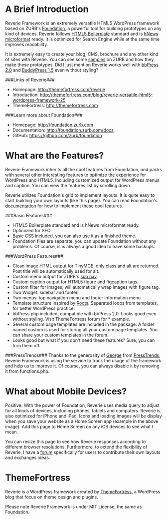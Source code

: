 A Brief Introduction
====================
Reverie Framework is an extremely versatile HTML5 WordPress framework based on ZURB's [Foundation](http://foundation.zurb.com), a powerful tool for building prototypes on any kind of devices. Reverie follows [HTML5 Boilerplate](http://html5boilerplate.com) standard and is [hNews microformat](https://www.readability.com/publishers/guidelines) ready. It is optimized for Search Engine while at the same time improves readability.

It is extremely easy to create your blog, CMS, brochure and any other kind of sites with Reverie. You can see some [samples](http://foundation.zurb.com/prototyping.php) on ZURB and how they make these prototypes. Did I just mention Reverie works well with [bbPress 2.0](http://bbpress.org/) and [BuddyPress 1.5](http://buddypress.org/) even without styling?

###Links of Reverie###
* Homepage:      http://themefortress.com/reverie
* Introduction:  http://themefortress.com/blog/reverie-versatile-html5-wordpress-framework-25
* ThemeFortress: http://themefortress.com

###Learn more about Foundation###
* Homepage:      http://foundation.zurb.com  
* Documentation: http://foundation.zurb.com/docs  
* GitHub:        https://github.com/zurb/foundation

What are the Features?
======================
Reverie Framework inherits all the cool features from Foundation, and packs with several other interesting features to optimize the experience for WordPress and HTML5. Including customized output for WordPress menus and caption. You can view the features list by scrolling down.

Reverie utilizes Foundation's grid to implement layouts. It is quite easy to start building your own layouts (like this page). You can read Foundation's [documentation](http://foundation.zurb.com/docs/grid.php) for how to implement these cool features.

###Basic Features###
* HTML5 Boilerplate standard and is hNews microformat ready.
* Optimized for SEO.
* Basic CSS included, you can also use it as a finished theme.
* Foundation files are separate, you can update Foundation without any problems. Of course, is is always a good idea to have some backups.

###WordPress Features###
* Clean image HTML output for TinyMCE, only class and alt are returned. Post title will be automatically used for alt.
* Custom menu output for ZURB's [sub nav](http://www.zurb.com/blog_uploads/0000/0597/index.html).
* Custom caption output for HTML5 figure and figcaption tags.
* Custom filter for images, will automatically wrap images with figure tag.
* Two Widget: sidebar and footer.
* Two menus: top navigation menu and footer information menu.
* Template structure inspired by [Roots](http://www.rootstheme.com/). Separated loops from templates, for better WordPress practice.
* bbPress.php included, compatible with bbPress 2.0. Looks good even without styling. Visit ThemeFortress forum for * example.
* Several custom page templates are included in the package. A folder named custom is used for storing all your custom page templates. You can share your custom templates in the forum.
* Looks good but what if you don't need these features? Sure, you can turn them off.

###PressTrends###
Thanks to the generosity of [George](https://twitter.com/prstrends) from [PressTrends](http://www.presstrends.io/), Reverie Framework is using the service to track the usage of the framework and help us to improve it. Of course, you can always disable it by removing it from functions.php.

What about Mobile Devices?
==========================
Positive. With the power of Foundation, Reverie uses media query to adjust for all kinds of devices, including phones, tablets and computers. Reverie is also optimized for iPhone and iPad. Icons and loading images will be display when you save your website as a Home Screen app (example in the above image). Add this page to Home Screen on any iOS devices to see what I mean.

You can resize this page to see how Reverie responses according to different browser resolutions. Furthermore, to extend the flexibility of Reverie, I have a [forum](http://themefortress.com/discuss/forum/reverietheme/) specifically for users to contribute their own layouts and exchanges ideas.

ThemeFortress
=============
Reverie is a WordPress framework created by [ThemeFortress](http://themefortress.com), a WordPress blog that focus on theme design and plugins.

Please note Reverie Framework is under MIT License, the same as Foundation.

